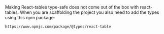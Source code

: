 Making React-tables type-safe does not come out of the box with react-tables. When you are scaffolding the project you also need to add the types using this npm package:

`https://www.npmjs.com/package/@types/react-table`
